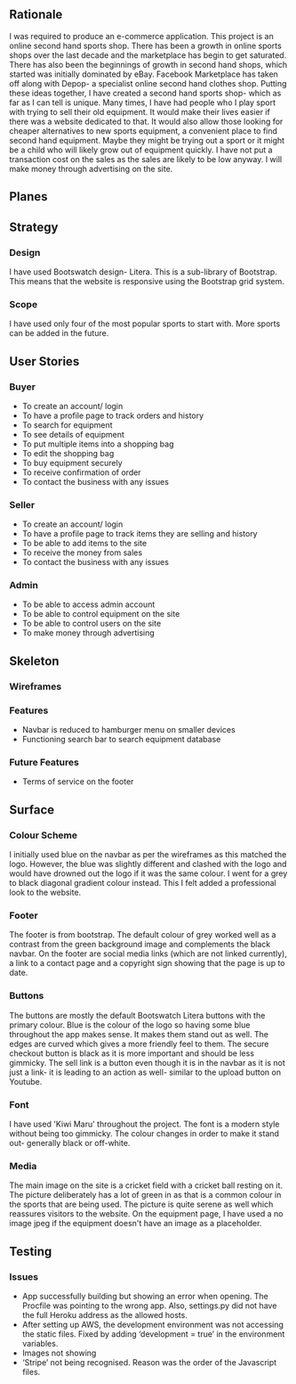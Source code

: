 
## Rationale

I was required to produce an e-commerce application. This project is an online second hand sports shop. There has been a growth in online sports shops over the last decade and the marketplace has begin to get saturated. There has also been the beginnings of growth in second hand shops, which started was initially dominated by eBay. Facebook Marketplace has taken off along with Depop- a specialist online second hand clothes shop. Putting these ideas together, I have created a second hand sports shop- which as far as I can tell is unique. Many times, I have had people who I play sport with trying to sell their old equipment. It would make their lives easier if there was a website dedicated to that. It would also allow those looking for cheaper alternatives to new sports equipment, a convenient place to find second hand equipment. Maybe they might be trying out a sport or it might be a child who will likely grow out of equipment quickly. I have not put a transaction cost on the sales as the sales are likely to be low anyway. I will make money through advertising on the site.


## Planes

## Strategy

### Design

I have used Bootswatch design- Litera. This is a sub-library of Bootstrap. This means that the website is responsive using the Bootstrap grid system.

### Scope

I have used only four of the most popular sports to start with. More sports can be added in the future.

## User Stories

### Buyer
-	To create an account/ login
-	To have a profile page to track orders and history
-	To search for equipment
-	To see details of equipment
-	To put multiple items into a shopping bag
-	To edit the shopping bag
-	To buy equipment securely
-	To receive confirmation of order
-	To contact the business with any issues

### Seller
-	To create an account/ login
-	To have a profile page to track items they are selling and history
-	To be able to add items to the site
-	To receive the money from sales
-	To contact the business with any issues

### Admin
-	To be able to access admin account
-	To be able to control equipment on the site
-	To be able to control users on the site
-	To make money through advertising

## Skeleton

### Wireframes

### Features

-	Navbar is reduced to hamburger menu on smaller devices
-	Functioning search bar to search equipment database

### Future Features 
-	Terms of service on the footer

## Surface

### Colour Scheme

I initially used blue on the navbar as per the wireframes as this matched the logo. However, the blue was slightly different and clashed with the logo and would have drowned out the logo if it was the same colour. I went for a grey to black diagonal gradient colour instead. This I felt added a professional look to the website.

### Footer
The footer is from bootstrap. The default colour of grey worked well as a contrast from the green background image and complements the black navbar. On the footer are social media links (which are not linked currently), a link to a contact page and a copyright sign showing that the page is up to date.

### Buttons
The buttons are mostly the default Bootswatch Litera buttons with the primary colour. Blue is the colour of the logo so having some blue throughout the app makes sense. It makes them stand out as well. The edges are curved which gives a more friendly feel to them. The secure checkout button is black as it is more important and should be less gimmicky. The sell link is a button even though it is in the navbar as it is not just a link- it is leading to an action as well- similar to the upload button on Youtube.

### Font
I have used 'Kiwi Maru' throughout the project. The font is a modern style without being too gimmicky. The colour changes in order to make it stand out- generally black or off-white.

### Media
The main image on the site is a cricket field with a cricket ball resting on it. The picture deliberately has a lot of green in as that is a common colour in the sports that are being used. The picture is quite serene as well which reassures visitors to the website. On the equipment page, I have used a no image jpeg if the equipment doesn't have an image as a placeholder.


## Testing

### Issues
-	App successfully building but showing an error when opening. The Procfile was pointing to the wrong app. Also, settings.py did not have the full Heroku address as the allowed hosts.
-	After setting up AWS, the development environment was not accessing the static files. Fixed by adding ‘development = true’ in the environment variables. 
-	Images not showing
-	‘Stripe’ not being recognised. Reason was the order of the Javascript files.
